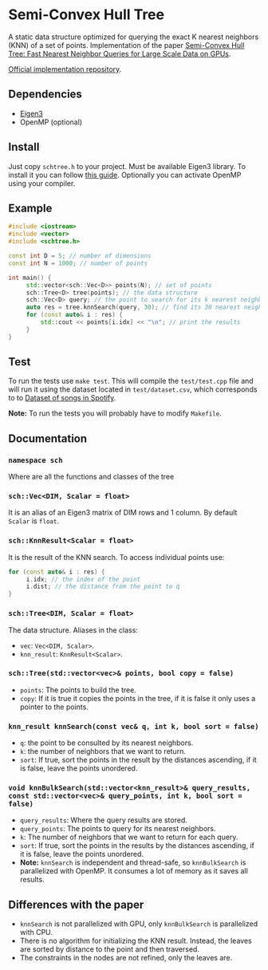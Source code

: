 # Semi-Convex Hull Tree

A static data structure optimized for querying the exact K nearest neighbors (KNN) of a set of points.
Implementation of the paper [Semi-Convex Hull Tree: Fast Nearest Neighbor Queries for Large Scale Data on GPUs](https://ieeexplore.ieee.org/document/8594919).

[Official implementation repository](https://github.com/XFastDataLab/Semi-convex_Hull_Tree).

## Dependencies

-   [Eigen3](https://eigen.tuxfamily.org)
-   OpenMP (optional)

## Install

Just copy `schtree.h` to your project. Must be available
Eigen3 library. To install it you can follow [this guide](https://eigen.tuxfamily.org/dox/GettingStarted.html).
Optionally you can activate OpenMP using your compiler.

## Example

~~~cpp
#include <iostream>
#include <vector>
#include <schtree.h>

const int D = 5; // number of dimensions
const int N = 1000; // number of points

int main() {
     std::vector<sch::Vec<D>> points(N); // set of points
     sch::Tree<D> tree(points); // the data structure
     sch::Vec<D> query; // the point to search for its k nearest neighbors
     auto res = tree.knnSearch(query, 30); // find its 30 nearest neighbors
     for (const auto& i : res) {
         std::cout << points[i.idx] << "\n"; // print the results
     }
}
~~~

## Test

To run the tests use `make test`. This will compile the `test/test.cpp` file
and will run it using the dataset located in `test/dataset.csv`, which corresponds to
to [Dataset of songs in Spotify](https://www.kaggle.com/datasets/mrmorj/dataset-of-songs-in-spotify).

**Note:** To run the tests you will probably have to modify `Makefile`.

## Documentation

### `namespace sch`

Where are all the functions and classes of the tree

### `sch::Vec<DIM, Scalar = float>`

It is an alias of an Eigen3 matrix of DIM rows and 1 column. By default `Scalar` is `float`.

### `sch::KnnResult<Scalar = float>`

It is the result of the KNN search. To access individual points use:

~~~cpp
for (const auto& i : res) {
     i.idx; // the index of the point
     i.dist; // the distance from the point to q
}
~~~

### `sch::Tree<DIM, Scalar = float>`

The data structure. Aliases in the class:

- `vec`: `Vec<DIM, Scalar>`.
- `knn_result`: `KnnResult<Scalar>`.

### `sch::Tree(std::vector<vec>& points, bool copy = false)`

- `points`: The points to build the tree.
- `copy`: If it is true it copies the points in the tree, if it is false it only uses a pointer to the points.

### `knn_result knnSearch(const vec& q, int k, bool sort = false)`

- `q`: the point to be consulted by its nearest neighbors.
- `k`: the number of neighbors that we want to return.
- `sort`: If true, sort the points in the result by the distances ascending,
     if it is false, leave the points unordered.

### `void knnBulkSearch(std::vector<knn_result>& query_results, const std::vector<vec>& query_points, int k, bool sort = false)`

- `query_results`: Where the query results are stored.
- `query_points`: The points to query for its nearest neighbors.
- `k`: The number of neighbors that we want to return for each query.
- `sort`: If true, sort the points in the results by the distances ascending,
     if it is false, leave the points unordered.
- **Note:** `knnSearch` is independent and thread-safe, so `knnBulkSearch`
     is parallelized with OpenMP. It consumes a lot of memory as it saves
     all results.

## Differences with the paper

-   `knnSearch` is not parallelized with GPU, only `knnBulkSearch` is parallelized with CPU.
-   There is no algorithm for initializing the KNN result. Instead, the leaves are sorted by distance to the point and then traversed.
-   The constraints in the nodes are not refined, only the leaves are.

